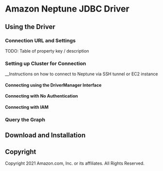 # Amazon Neptune JDBC Driver

## Using the Driver

### Connection URL and Settings

TODO: Table of property key / description

### Setting up Cluster for Connection

__Instructions on how to connect to Neptune via SSH tunnel or EC2 instance

#### Connecting using the DriverManager Interface

#### Connecting with No Authentication

#### Connecting with IAM

### Query the Graph

## Download and Installation

## Copyright

Copyright 2021 Amazon.com, Inc. or its affiliates. All Rights Reserved.
